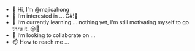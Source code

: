 - 👋 Hi, I’m @majicahong
- 👀 I’m interested in ... C#!🤔
- 🌱 I’m currently learning ... nothing yet, I'm still motivating myself to go thru it. 😒🤣
- 💞️ I’m looking to collaborate on ...
- 📫 How to reach me ...

<!---
majicahong/majicahong is a ✨ special ✨ repository because its `README.md` (this file) appears on your GitHub profile.
You can click the Preview link to take a look at your changes.
--->
